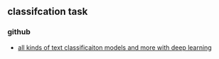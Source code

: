 ## classifcation task

### github
- [all kinds of text classificaiton models and more with deep learning](https://github.com/brightmart/text_classification)
